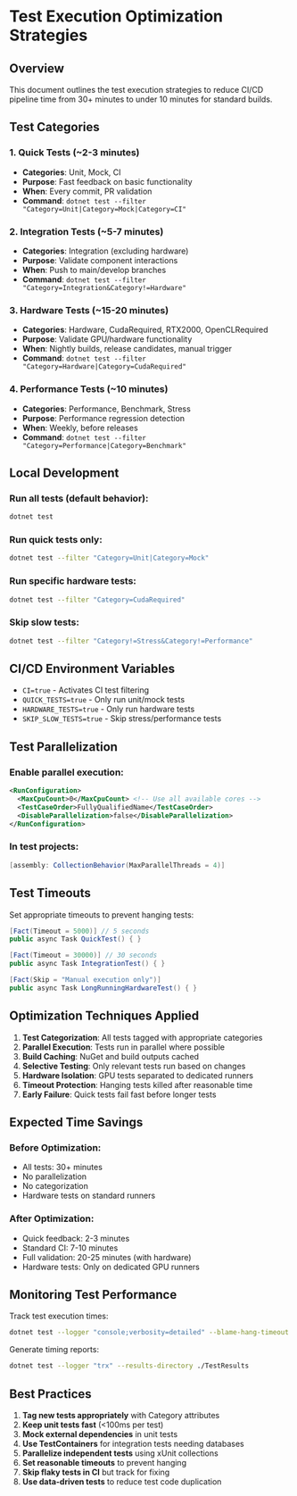 # Test Execution Optimization Strategies

## Overview
This document outlines the test execution strategies to reduce CI/CD pipeline time from 30+ minutes to under 10 minutes for standard builds.

## Test Categories

### 1. Quick Tests (~2-3 minutes)
- **Categories**: Unit, Mock, CI
- **Purpose**: Fast feedback on basic functionality
- **When**: Every commit, PR validation
- **Command**: `dotnet test --filter "Category=Unit|Category=Mock|Category=CI"`

### 2. Integration Tests (~5-7 minutes)
- **Categories**: Integration (excluding hardware)
- **Purpose**: Validate component interactions
- **When**: Push to main/develop branches
- **Command**: `dotnet test --filter "Category=Integration&Category!=Hardware"`

### 3. Hardware Tests (~15-20 minutes)
- **Categories**: Hardware, CudaRequired, RTX2000, OpenCLRequired
- **Purpose**: Validate GPU/hardware functionality
- **When**: Nightly builds, release candidates, manual trigger
- **Command**: `dotnet test --filter "Category=Hardware|Category=CudaRequired"`

### 4. Performance Tests (~10 minutes)
- **Categories**: Performance, Benchmark, Stress
- **Purpose**: Performance regression detection
- **When**: Weekly, before releases
- **Command**: `dotnet test --filter "Category=Performance|Category=Benchmark"`

## Local Development

### Run all tests (default behavior):
```bash
dotnet test
```

### Run quick tests only:
```bash
dotnet test --filter "Category=Unit|Category=Mock"
```

### Run specific hardware tests:
```bash
dotnet test --filter "Category=CudaRequired"
```

### Skip slow tests:
```bash
dotnet test --filter "Category!=Stress&Category!=Performance"
```

## CI/CD Environment Variables

- `CI=true` - Activates CI test filtering
- `QUICK_TESTS=true` - Only run unit/mock tests
- `HARDWARE_TESTS=true` - Only run hardware tests
- `SKIP_SLOW_TESTS=true` - Skip stress/performance tests

## Test Parallelization

### Enable parallel execution:
```xml
<RunConfiguration>
  <MaxCpuCount>0</MaxCpuCount> <!-- Use all available cores -->
  <TestCaseOrder>FullyQualifiedName</TestCaseOrder>
  <DisableParallelization>false</DisableParallelization>
</RunConfiguration>
```

### In test projects:
```csharp
[assembly: CollectionBehavior(MaxParallelThreads = 4)]
```

## Test Timeouts

Set appropriate timeouts to prevent hanging tests:

```csharp
[Fact(Timeout = 5000)] // 5 seconds
public async Task QuickTest() { }

[Fact(Timeout = 30000)] // 30 seconds
public async Task IntegrationTest() { }

[Fact(Skip = "Manual execution only")]
public async Task LongRunningHardwareTest() { }
```

## Optimization Techniques Applied

1. **Test Categorization**: All tests tagged with appropriate categories
2. **Parallel Execution**: Tests run in parallel where possible
3. **Build Caching**: NuGet and build outputs cached
4. **Selective Testing**: Only relevant tests run based on changes
5. **Hardware Isolation**: GPU tests separated to dedicated runners
6. **Timeout Protection**: Hanging tests killed after reasonable time
7. **Early Failure**: Quick tests fail fast before longer tests

## Expected Time Savings

### Before Optimization:
- All tests: 30+ minutes
- No parallelization
- No categorization
- Hardware tests on standard runners

### After Optimization:
- Quick feedback: 2-3 minutes
- Standard CI: 7-10 minutes  
- Full validation: 20-25 minutes (with hardware)
- Hardware tests: Only on dedicated GPU runners

## Monitoring Test Performance

Track test execution times:
```bash
dotnet test --logger "console;verbosity=detailed" --blame-hang-timeout 60s
```

Generate timing reports:
```bash
dotnet test --logger "trx" --results-directory ./TestResults
```

## Best Practices

1. **Tag new tests appropriately** with Category attributes
2. **Keep unit tests fast** (<100ms per test)
3. **Mock external dependencies** in unit tests
4. **Use TestContainers** for integration tests needing databases
5. **Parallelize independent tests** using xUnit collections
6. **Set reasonable timeouts** to prevent hanging
7. **Skip flaky tests in CI** but track for fixing
8. **Use data-driven tests** to reduce test code duplication